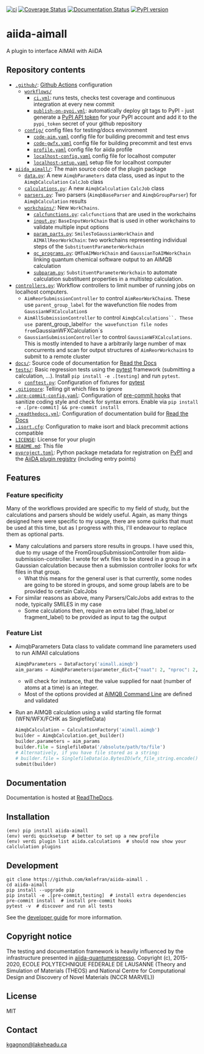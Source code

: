 [![ci](https://github.com/kmlefran/aiida-aimall/actions/workflows/ci.yml/badge.svg)](https://github.com/kmlefran/aiida-aimall/actions/workflows/ci.yml)
[![Coverage Status](https://coveralls.io/repos/github/kmlefran/aiida-aimall/badge.svg?branch=main)](https://coveralls.io/github/kmlefran/aiida-aimall?branch=main)
[![Documentation Status](https://readthedocs.org/projects/aiida-aimall/badge/?version=latest)](https://aiida-aimall.readthedocs.io/en/latest/?badge=latest)
[![PyPI version](https://badge.fury.io/py/aiida-aimall.svg)](https://badge.fury.io/py/aiida-aimall)

# aiida-aimall

A plugin to interface AIMAll with AiiDA

## Repository contents

* [`.github/`](.github/): [Github Actions](https://github.com/features/actions) configuration
  * [`workflows/`](.github/workflows/)
    * [`ci.yml`](.github/workflows/ci.yml): runs tests, checks test coverage and continuous integration at every new commit
    * [`publish-on-pypi.yml`](.github/workflows/publish-on-pypi.yml): automatically deploy git tags to PyPI - just generate a [PyPI API token](https://pypi.org/help/#apitoken) for your PyPI account and add it to the `pypi_token` secret of your github repository
  * [`config/`](.github/config) config files for testing/docs environment
    * [`code-aim.yaml`](.github/config/code-aim.yaml) config file for building precommit and test envs
    * [`code-gwfx.yaml`](.github/config/code-gwfx.yaml) config file for building precommit and test envs
    * [`profile.yaml`](.github/config/profile.yaml) config file for aiida profile
    * [`localhost-config.yaml`](.github/config/localhost-config.yaml) config file for localhost computer
    * [`localhost-setup.yaml`](.github/config/localhost-setup.yaml) setup file for localhost computer
* [`aiida_aimall/`](src/): The main source code of the plugin package
  * [`data.py`](src/data.py): A new `AimqbParameters` data class, used as input to the `AimqbCalculation` `CalcJob` class
  * [`calculations.py`](src/calculations.py): A new `AimqbCalculation` `CalcJob` class
  * [`parsers.py`](src/parsers.py): Two parsers (`AimqbBaseParser` and `AimqbGroupParser`) for `AimqbCalculation` results
  * [`workchains/`](src/workchains/): New `WorkChains`.
    * [`calcfunctions.py`](src/workchains/calcfunctions.py): `calcfunction`s that are used in the workchains
    * [`input.py`](src/workchains/input.py): `BaseInputWorkChain` that is used in other workchains to validate multiple input options
    * [`param_parts.py`](src/workchains/param_parts.py): `SmilesToGaussianWorkChain` and `AIMAllReorWorkChain`: two workchains representing individual steps of the `SubstituentParameterWorkchain`
    * [`qc_programs.py`](src/workchains/qc_programs.py): `QMToAIMWorkChain` and `GaussianToAIMWorkChain` linking quantum chemical software output to an AIMQB calculation
    * [`subparam.py`](src/workchains/subparam.py): `SubstituentParameterWorkchain` to automate calculation substituent properties in a multistep calculation.
* [`controllers.py`](src/controllers.py): Workflow controllers to limit number of running jobs on localhost computers.
  * `AimReorSubmissionController` to control `AimReorWorkChain`s. These use `parent_group_label` for the wavefunction file nodes from `GaussianWFXCalculation`s
  * `AimAllSubmissionController` to control `AimqbCalculations``. These use `parent_group_label` for the wavefunction file nodes from `GaussianWFXCalculation`s
  * `GaussianSubmissionController` to control `GaussianWFXCalculations`. This is mostly intended to have a arbitrarily large number of max concurrents and scan for output structures of `AimReorWorkchain`s to submit to a remote cluster
* [`docs/`](docs/): Source code of documentation for [Read the Docs](http://aiida-diff.readthedocs.io/en/latest/)
* [`tests/`](tests/): Basic regression tests using the [pytest](https://docs.pytest.org/en/latest/) framework (submitting a calculation, ...). Install `pip install -e .[testing]` and run `pytest`.
  * [`conftest.py`](tests/conftest.py): Configuration of fixtures for [pytest](https://docs.pytest.org/en/latest/)
* [`.gitignore`](.gitignore): Telling git which files to ignore
* [`.pre-commit-config.yaml`](.pre-commit-config.yaml): Configuration of [pre-commit hooks](https://pre-commit.com/) that sanitize coding style and check for syntax errors. Enable via `pip install -e .[pre-commit] && pre-commit install`
* [`.readthedocs.yml`](.readthedocs.yml): Configuration of documentation build for [Read the Docs](https://readthedocs.org/)
* [`.isort.cfg`](.isort.cfg): Configuration to make isort and black precommit actions compatible
* [`LICENSE`](LICENSE): License for your plugin
* [`README.md`](README.md): This file
* [`pyproject.toml`](pyproject.toml): Python package metadata for registration on [PyPI](https://pypi.org/) and the [AiiDA plugin registry](https://aiidateam.github.io/aiida-registry/) (including entry points)

## Features

### Feature specificity
Many of the workflows provided are specific to my field of study, but the calculations and parsers should be widely useful. Again, as many things designed here were specific to my usage, there are some quirks that must be used at this time, but as I progress with this, I'll endeavour to replace them as optional parts.

  * Many calculations and parsers store results in groups. I have used this, due to my usage of the FromGroupSubmissionController from aiida-submission-controller. I wrote for wfx files to be stored in a group in a Gaussian calculation because then a submission controller looks for wfx files in that group.
    * What this means for the general user is that currently, some nodes are going to be stored in groups, and some group labels are to be provided to certain CalcJobs
  * For similar reasons as above, many Parsers/CalcJobs add extras to the node, typically SMILES in my case
    * Some calculations then, require an extra label (frag_label or fragment_label) to be provided as input to tag the output

### Feature List

 * AimqbParameters Data class to validate command line parameters used to run AIMAll calculations
    ```python
    AimqbParameters = DataFactory('aimall.aimqb')
    aim_params = AimqbParameters(parameter_dict={"naat": 2, "nproc": 2, "atlaprhocps": True})
    ```
    * will check for instance, that the value supplied for naat (number of atoms at a time) is an integer.
    * Most of the options provided at [AIMQB Command Line](https://aim.tkgristmill.com/manual/aimqb/aimqb.html#AIMQBCommandLine) are defined and validated


 * Run an AIMQB calculation using a valid starting file format (WFN/WFX/FCHK as SinglefileData)
   ```python
   AimqbCalculation = CalculationFactory('aimall.aimqb')
   builder = AimqbCalculation.get_builder()
   builder.parameters = aim_params
   builder.file = SinglefileData('/absolute/path/to/file')
   # Alternatively, if you have file stored as a string:
   # builder.file = SinglefileData(io.BytesIO(wfx_file_string.encode()))
   submit(builder)
   ```

## Documentation

Documentation is hosted at [ReadTheDocs](http://aiida-aimall.readthedocs.io/).

## Installation


```shell
(env) pip install aiida-aimall
(env) verdi quicksetup  # better to set up a new profile
(env) verdi plugin list aiida.calculations  # should now show your calclulation plugins
```

## Development

```shell
git clone https://github.com/kmlefran/aiida-aimall .
cd aiida-aimall
pip install --upgrade pip
pip install -e .[pre-commit,testing]  # install extra dependencies
pre-commit install  # install pre-commit hooks
pytest -v  # discover and run all tests
```

See the [developer guide](http://aiida-aimall.readthedocs.io/en/latest/developer_guide/index.html) for more information.

## Copyright notice

The testing and documentation framework is heavily influenced by the infrastructure presented in [aiida-quantumespresso](https://github.com/aiidateam/aiida-quantumespresso).  Copyright (c), 2015-2020, ECOLE POLYTECHNIQUE FEDERALE DE LAUSANNE (Theory and Simulation of Materials (THEOS) and National Centre for
Computational Design and Discovery of Novel Materials (NCCR MARVEL))

## License

MIT

## Contact

kgagnon@lakeheadu.ca


[ci-badge]: https://github.com/kmlefran/aiida-aimall/workflows/ci/badge.svg?branch=master
[ci-link]: https://github.com/kmlefran/aiida-aimall/actions
[cov-badge]: https://coveralls.io/repos/github/kmlefran/aiida-aimall/badge.svg?branch=master
[cov-link]: https://coveralls.io/github/kmlefran/aiida-aimall?branch=master
[docs-badge]: https://readthedocs.org/projects/aiida-aimall/badge
[docs-link]: http://aiida-aimall.readthedocs.io/
[pypi-badge]: https://badge.fury.io/py/aiida-aimall.svg
[pypi-link]: https://badge.fury.io/py/aiida-aimall
